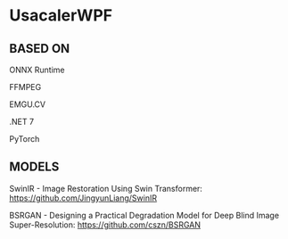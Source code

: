 # UsacalerWPF

## BASED ON


ONNX Runtime 

FFMPEG

EMGU.CV

.NET 7

PyTorch


## MODELS

SwinIR - Image Restoration Using Swin Transformer: https://github.com/JingyunLiang/SwinIR

BSRGAN - Designing a Practical Degradation Model for Deep Blind Image Super-Resolution: https://github.com/cszn/BSRGAN


